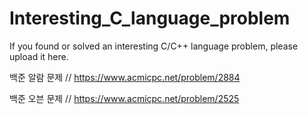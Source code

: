 # Interesting_C_language_problem
If you found or solved an interesting C/C++ language problem, please upload it here. 

백준 알람 문제 // https://www.acmicpc.net/problem/2884

백준 오븐 문제 // https://www.acmicpc.net/problem/2525



